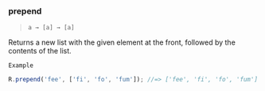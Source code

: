 ### prepend

> ```a → [a] → [a]```

Returns a new list with the given element at the front, followed by the contents of the list.

`Example`

```js
R.prepend('fee', ['fi', 'fo', 'fum']); //=> ['fee', 'fi', 'fo', 'fum']
```